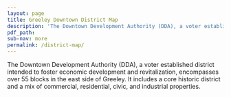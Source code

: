```yaml
---
layout: page
title: Greeley Downtown District Map
description: 'The Downtown Development Authority (DDA), a voter established district intended to foster economic development and revitalization, encompasses over 55 blocks in the east side of Greeley. It includes a core historic district and a mix of commercial, residential, civic, and industrial properties.'
pdf_path:
sub-nav: more
permalink: /district-map/
---
```



The Downtown Development Authority (DDA), a voter established district intended to foster economic development and revitalization, encompasses over 55 blocks in the east side of Greeley. It includes a core historic district and a mix of commercial, residential, civic, and industrial properties.